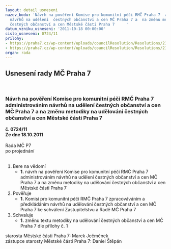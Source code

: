 ```yaml
---
layout: detail_usneseni
nazev_bodu: 'Návrh na pověření Komise pro komunitní péči RMČ Praha 7  administrováním
  návrhů na udělení  čestných občanství a cen MČ Praha 7 a  na změnu metodiky na udělování
  čestných občanství a cen Městské části Praha 7     '
datum_vzniku_usneseni: '2011-10-18 00:00:00'
cislo_usneseni: 0724/11
prilohy:
- https://praha7.cz/wp-content/uploads/councilResolution/Resolutions/21301/48-11-metodika_na_ud%c4%9blov%c3%a1n%c3%ad_%c4%8destn%c3%bdch_ob%c4%8d._a_cen_p7__2011.doc
- https://praha7.cz/wp-content/uploads/councilResolution/Resolutions/21301/48-11-usnesen%c3%ad_komise_rm%c4%8d_2011.doc
organ: rada
---
```

<div id="ucUsn_pList" class="usn">
	<span><h2>Usnesení rady MČ Praha 7 </h2>
<br></span><div class="standBody">
<span><h3>Návrh na pověření Komise pro komunitní péči RMČ Praha 7  administrováním návrhů na udělení  čestných občanství a cen MČ Praha 7 a  na změnu metodiky na udělování čestných občanství a cen Městské části Praha 7     </h3></span><div class="center">
		<strong>č. 0724/11</strong><br>
	</div>
<div class="center">
		<strong>Ze dne 18.10.2011</strong><br><br>
	</div>Rada MČ P7<br> po projednání<br><br><ol>
<li>Bere na vědomí<ul><li>
<strong>1.</strong> návrh na pověření Komise pro komunitní péči RMČ Praha 7  administrováním návrhů na udělení  čestných občanství a cen MČ Praha 7 a  na změnu metodiky na udělování čestných občanství a cen Městské části Praha 7     </li></ul>
</li>
<li>Pověřuje<ul><li>
<strong>1.</strong> Komisi pro komunitní péči RMČ Praha 7 zpracováváním a předkládáním návrhů na udělování čestných občanství a cen MČ Praha 7 ke schválení Zastupitelstvu a Radě MČ Praha 7  </li></ul>
</li>
<li>Schvaluje<ul><li>
<strong>1.</strong> změnu textu  metodiky na udělování čestných občanství a cen MČ Praha 7 dle přílohy č. 1  </li></ul>
</li>
</ol>starosta Městské části Praha 7: Marek Ječmének<br>zástupce starosty Městské části Praha 7: Daniel Štěpán 
</div>
</div>